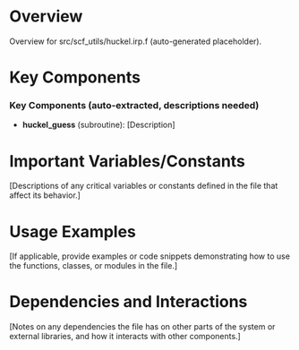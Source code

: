 # Overview

Overview for src/scf_utils/huckel.irp.f (auto-generated placeholder).

# Key Components

### Key Components (auto-extracted, descriptions needed)
- **huckel_guess** (subroutine): [Description]

# Important Variables/Constants

[Descriptions of any critical variables or constants defined in the file that affect its behavior.]

# Usage Examples

[If applicable, provide examples or code snippets demonstrating how to use the functions, classes, or modules in the file.]

# Dependencies and Interactions

[Notes on any dependencies the file has on other parts of the system or external libraries, and how it interacts with other components.]
